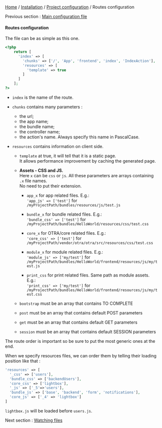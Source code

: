 [Home](../../../README.md) / [Installation](../projectConfiguration.md) / [Project configuration](../projectConfiguration.md) / Routes configuration

Previous section : [Main configuration file](mainConfiguration.md)

#### Routes configuration

The file can be as simple as this one. 
```php
<?php
    return [
      'index' => [
        'chunks' => ['/', 'App', 'frontend', 'index', 'IndexAction'],
        'resources' => [
          'template' => true
        ]
      ]
    ];
?>
```
* `index` is the name of the route.

* `chunks` contains many parameters :

  * the url;
  * the app name;
  * the bundle name;
  * the controller name;
  * the action's name. Always specify this name in PascalCase.
  
* `resources` contains information on client side.

  * `template` at true, it will tell that it is a static page.<br>
  It allows performance improvement by caching the generated page.

  * **Assets - CSS and JS.**\
    Here `x` can be `css` or `js`. All these parameters are arrays containing `.x` file names.\
    No need to put their extension.

    * `app_x` for app related files. E.g.:\
      `'app_js' => ['test']` for `/myProjectPath/bundles/resources/js/test.js`
    
    * `bundle_x` for bundle related files. E.g.:\
    `'bundle_css' => ['test']` for `/myProjectPath/bundles/HelloWorld/resources/css/test.css`
  
    * `core_x` for OTRA/core related files. E.g.:\
      `'core_css' => ['test']` for `/myProjectPath/vendor/otra/otra/src/resources/css/test.css`
    
    * `module_x` for module related files. E.g.:\
      `'module_js' => ['my/test']` for `/myProjectPath/bundles/HelloWorld/frontend/resources/js/my/test.js`

    * `print_css` for print related files. Same path as module assets. E.g.:\
      `'print_css' => ['my/test']` for `/myProjectPath/bundles/HelloWorld/frontend/resources/js/my/test.css`
  
  * `bootstrap` must be an array that contains TO COMPLETE
  
  * `post` must be an array that contains default POST parameters
  
  * `get` must be an array that contains default GET parameters
  
  * `session` must be an array that contains default SESSION parameters
  
The route order is important so be sure to put the most generic ones at the end.

When we specify resources files, we can order them by telling their loading position like that :

```php
'resources' => [
  '_css' => ['users'],
  'bundle_css' => ['backendUsers'],
  'core_css' => ['lightbox'],
  '_js' => ['_5'=>'users'],
  'bundle_js' => ['base', 'backend', 'form', 'notifications'],
  'core_js' => ['_4' => 'lightbox']
]
```

`lightbox.js` will be loaded before `users.js`.

Next section : [Watching files](watchingFiles.md)
